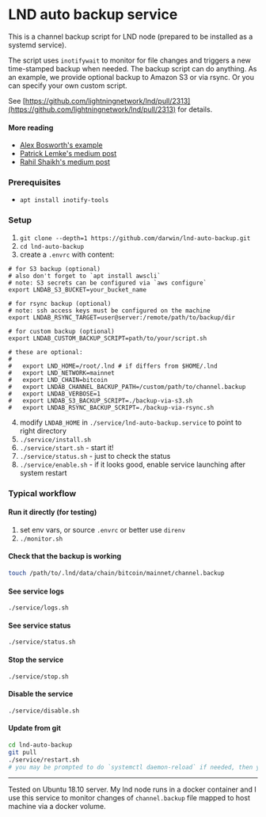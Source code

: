 # LND auto backup service

This is a channel backup script for LND node (prepared to be installed as a systemd service). 

The script uses `inotifywait` to monitor for file changes and triggers a new time-stamped backup when needed.
The backup script can do anything. As an example, we provide optional backup to Amazon S3 or via rsync. 
Or you can specify your own custom script.

See [https://github.com/lightningnetwork/lnd/pull/2313](https://github.com/lightningnetwork/lnd/pull/2313) for details.

#### More reading

* [Alex Bosworth's example](https://twitter.com/alexbosworth/status/1114650312592072704)
* [Patrick Lemke's medium post](https://medium.com/@patricklemke95/how-to-backup-your-lightning-network-channels-170c995c157b)
* [Rahil Shaikh's medium post](https://medium.com/@rahil471/enable-channel-backups-and-fund-recovery-on-lnd-lightning-network-3f27be42eb43)

### Prerequisites

* `apt install inotify-tools`

### Setup

1. `git clone --depth=1 https://github.com/darwin/lnd-auto-backup.git` 
2. `cd lnd-auto-backup`
3. create a `.envrc` with content:

```
# for S3 backup (optional)
# also don't forget to `apt install awscli`
# note: S3 secrets can be configured via `aws configure`
export LNDAB_S3_BUCKET=your_bucket_name 

# for rsync backup (optional)
# note: ssh access keys must be configured on the machine
export LNDAB_RSYNC_TARGET=user@server:/remote/path/to/backup/dir

# for custom backup (optional)
export LNDAB_CUSTOM_BACKUP_SCRIPT=path/to/your/script.sh 

# these are optional:
#
#   export LND_HOME=/root/.lnd # if differs from $HOME/.lnd
#   export LND_NETWORK=mainnet
#   export LND_CHAIN=bitcoin
#   export LNDAB_CHANNEL_BACKUP_PATH=/custom/path/to/channel.backup
#   export LNDAB_VERBOSE=1
#   export LNDAB_S3_BACKUP_SCRIPT=./backup-via-s3.sh
#   export LNDAB_RSYNC_BACKUP_SCRIPT=./backup-via-rsync.sh
```
4. modify `LNDAB_HOME` in `./service/lnd-auto-backup.service` to point to right directory
5. `./service/install.sh`
6. `./service/start.sh` - start it!
7. `./service/status.sh` - just to check the status 
8. `./service/enable.sh` - if it looks good, enable service launching after system restart

### Typical workflow

#### Run it directly (for testing)

1. set env vars, or source `.envrc` or better use `direnv`
2. `./monitor.sh`

#### Check that the backup is working

```sh
touch /path/to/.lnd/data/chain/bitcoin/mainnet/channel.backup
```

#### See service logs

`./service/logs.sh`

#### See service status

`./service/status.sh`

#### Stop the service

`./service/stop.sh`

#### Disable the service

`./service/disable.sh`

#### Update from git

```sh
cd lnd-auto-backup
git pull
./service/restart.sh 
# you may be prompted to do `systemctl daemon-reload` if needed, then you need to restart it again
```

---

Tested on Ubuntu 18.10 server. My lnd node runs in a docker container and I use this service to monitor changes of 
`channel.backup` file mapped to host machine via a docker volume.
